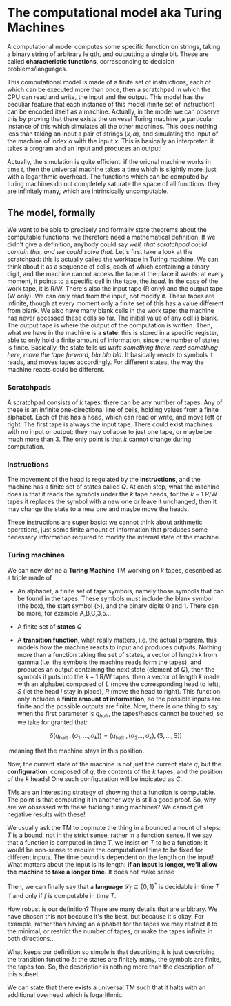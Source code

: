 # The computational model aka Turing Machines

A computational model computes some specific function on strings, taking a binary string of arbitrary le gth, and outputting a single bit. These are called **characteristic functions**, corresponding to decision problems/languages.

This computational model is made of a finite set of instructions, each of which can be executed more than once, then a scratchpad in which the CPU can read and write, the input and the output. This model has the peculiar feature that each instance of this model (finite set of instruction) can be encoded itself as a machine. Actually, in the model we can observe this by proving that there exists the univesal Turing machine ,a particular instance of this which simulates all the other machines. This does nothing less than taking an input a pair of strings $(x,\alpha)$, and simulating the input of the machine of index $\alpha$ with the input $x$. This is basically an interpreter: it takes a program and an input and produces an output!

Actually, the simulation is quite efficient: if the orignal machine works in time $t$, then the universal machine takes a time which is slightly more, just with a logarithmic overhead. The functions which can be computed by turing machines do not completely saturate the space of all functions: they are infinitely many, which are intrinsically uncomputable. 

## The model, formally

We want to be able to precisely and formally state theorems about the computable functions: we therefore need a mathematical definition. If we didn't give a definition, anybody could say *well, that scratchpad could contain this, and we could solve that*. Let's first take a look at the scratchpad: this is actually called the worktape in Turing machine. We can think about it as a sequence of cells, each of which containing a binary digit, and the machine cannot access the tape at the place it wants: at every moment, it points to a specific cell in the tape, the *head*. In the case of the work tape, it is R/W. There's also the input tape (R only) and the output tape (W only). We can only read from the input, not modify it. These tapes are infinite, though at every moment only a finite set of this has a value different from blank. We also have many blank cells in the work tape: the machine has never accessed these cells so far. The initial value of any cell is blank. The output tape is where the output of the computation is written. Then, what we have in the machine is a **state**: this is stored in a specific register, able to only hold a finite amount of information, since the number of states is finite. Basically, the state tells us *write something there, read something here, move the tape forward, bla bla bla*. It basically reacts to symbols it reads, and moves tapes accordingly. For different states, the way the machine reacts could be different. 

### Scratchpads

A scratchpad consists of $k$ tapes: there can be any number of tapes. Any of these is an infinite one-directional line of cells, holding values from a finite alphabet. Each of this has a head, which can read or write, and move left or right. The first tape is always the input tape. There could exist machines with no input or output: they may collapse to just one tape, or maybe be much more than 3. The only point is that $k$ cannot change during computation. 

### Instructions

The movement of the head is regulated by the **instructions**, and the machine has a finite set of states called $Q$. At each step, what the machine does is that it reads the symbols under the $k$ tape heads, for the $k-1$ R/W tapes it replaces the symbol with a new one or leave it unchanged, then it may change the state to a new one and maybe move the heads. 

These instructions are super basic: we cannot think about arithmetic operations, just some finite amount of information that produces some necessary information required to modify the internal state of the machine. 

### Turing machines

We can now define a **Turing Machine** TM working on $k$ tapes, described as a triple made of 

* An alphabet, a finite set of tape symbols, namely those symbols that can be found in the tapes. These symbols must include the blank symbol (the box), the start symbol (>), and the binary digits 0 and 1. There can be more, for example A,B,C,3,5...

* A finite set of **states** $Q$ 

* A **transition function**, what really matters, i.e. the actual program. this models how the machine reacts to input and produces outputs. Nothing more than a function taking the set of states, a vector of length k from gamma (i.e. the symbols the machine reads form the tapes), and produces an output containing the next state (element of $Q$), then the symbols it puts into the $k-1$ R/W tapes, then a vector of length $k$ made with an alphabet composed of $L$ (move the corresponding head to left), $S$ (let the head $i$ stay in place), $R$ (move the head to right). This function only includes a **finite amount of information**, so the possible inputs are finite and the possible outputs are finite. Now, there is one thing to say: when the first parameter is $q_{halt}$, the tapes/heads cannot be touched, so we take for granted that: 

$$
\delta\left(q_{\text {halt }},\left(\sigma_{1}, \ldots, \sigma_{k}\right)\right)=\left(q_{\text {halt }},\left(\sigma_{2} \ldots, \sigma_{k}\right),(\mathrm{S}, \ldots, \mathrm{S})\right)
$$

​		meaning that the machine stays in this position.

Now, the current state of the machine is not just the current state $q$, but the **configuration**, composed of $q$, the contents of the $k$ tapes, and the position of the $k$ heads! One such configuration will be indicated as $C$.

TMs are an interesting strategy of showing that a function is computable. The point is that computing it in another way is still a good proof. So, why are we obsessed with these fucking turing machines? We cannot get negative results with these! 

We usually ask the TM to copmute the thing in a bounded amount of steps: $T$ is a bound, not in the strict sense, rather in a function sense. If we say that a function is computed in time $T$, we insist on $T$ to be a function: it would be non-sense to require the computational time to be fixed for different inputs. The time bound is dependent on the length on the input! What matters about the input is its length: **if an input is longer, we'll allow the machine to take a longer time.** It does not make sense

Then, we can finally say that a **language** $\mathcal{L}_{f} \subseteq\{0,1\}^{*}$ is decidable in time $T$ if and only if $f$ is computable in time $T$.

How robust is our definition? There are many details that are arbitrary. We have chosen this not because it's the best, but because it's okay. For example, rather than having an alphabet for the tapes we may restrict it to the minimal, or restrict the number of tapes, or make the tapes infinite in both directions...

What keeps our definition so simple is that describing it is just describing the transition functino $\delta$: the states are finitely many, the symbols are finite, the tapes too. So, the description is nothing more than the description of this subset. 

We can state that there exists a universal TM such that it halts with an additional overhead which is logarithmic.

